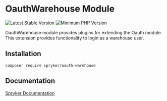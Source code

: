 # OauthWarehouse Module
[![Latest Stable Version](https://poser.pugx.org/spryker/oauth-warehouse/v/stable.svg)](https://packagist.org/packages/spryker/oauth-warehouse)
[![Minimum PHP Version](https://img.shields.io/badge/php-%3E%3D%208.1-8892BF.svg)](https://php.net/)

OauthWarehouse module provides plugins for extending the Oauth module. This extension provides functionality to login as a warehouse user.

## Installation

```
composer require spryker/oauth-warehouse
```

## Documentation

[Spryker Documentation](https://docs.spryker.com)
